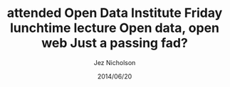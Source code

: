 ---
title: attended Open Data Institute Friday lunchtime lecture Open data, open web Just a passing fad?
date: 2014/06/20
tags: [events, opendata, odi-fridays]
author: Jez Nicholson
---